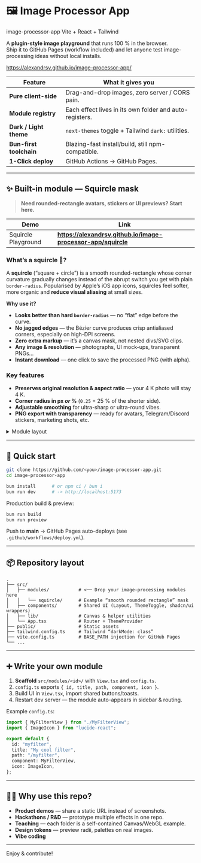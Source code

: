 # 🖼️ Image Processor App 
image-processor-app Vite + React + Tailwind

A **plugin-style image playground** that runs 100 % in the browser.  
Ship it to GitHub Pages (workflow included) and let anyone test image-processing ideas without local installs.

[https://alexandrsv.github.io/image-processor-app/
](https://alexandrsv.github.io/image-processor-app/)


| Feature | What it gives you |
|---------|------------------|
| **Pure client-side** | Drag-and-drop images, zero server / CORS pain. |
| **Module registry** | Each effect lives in its own folder and auto-registers. |
| **Dark / Light theme** | `next-themes` toggle + Tailwind `dark:` utilities. |
| **Bun-first toolchain** | Blazing-fast install/build, still npm-compatible. |
| **1-Click deploy** | GitHub Actions → GitHub Pages. |

---

## ✨ Built-in module — **Squircle mask**

> **Need rounded-rectangle avatars, stickers or UI previews? Start here.**

| Demo | Link |
|------|------|
| Squircle Playground | **<https://alexandrsv.github.io/image-processor-app/squircle>** |

### What’s a squircle 🤔?

A **squircle** (“square + circle”) is a smooth rounded-rectangle whose
corner curvature gradually changes instead of the abrupt switch you get with
plain `border-radius`. Popularised by Apple’s iOS app icons, squircles feel
softer, more organic and **reduce visual aliasing** at small sizes.

**Why use it?**

* **Looks better than hard `border-radius`** — no “flat” edge before the curve.
* **No jagged edges** — the Bézier curve produces crisp antialiased corners,
  especially on high-DPI screens.
* **Zero extra markup** — it’s a canvas mask, not nested divs/SVG clips.
* **Any image & resolution** — photographs, UI mock-ups, transparent PNGs…
* **Instant download** — one click to save the processed PNG (with alpha).

### Key features

* **Preserves original resolution & aspect ratio** — your 4 K photo will stay 4 K.  
* **Corner radius in px *or* %** (`0.25` = 25 % of the shorter side).  
* **Adjustable smoothing** for ultra-sharp or ultra-round vibes.  
* **PNG export with transparency** — ready for avatars, Telegram/Discord
  stickers, marketing shots, etc.

<details>
<summary>Module layout</summary>

```
src/modules/squircle/
├── SquircleView.tsx   # React UI: upload → tweak radius/smoothing → save PNG
├── config.ts          # Metadata for auto-registry
└── (math)             # Squircle Bézier math lives in src/lib/canvasUtils.ts
```
</details>

---

## 🚀 Quick start

```bash
git clone https://github.com/<you>/image-processor-app.git
cd image-processor-app

bun install      # or npm ci / bun i
bun run dev      # -> http://localhost:5173
```

Production build & preview:

```bash
bun run build
bun run preview
```

Push to **main** → GitHub Pages auto-deploys (see `.github/workflows/deploy.yml`).

---

## 📦 Repository layout

```
.
├── src/
│   ├── modules/           # <── Drop your image-processing modules here
│   │   └── squircle/      # Example “smooth rounded rectangle” mask
│   ├── components/        # Shared UI (Layout, ThemeToggle, shadcn/ui wrappers)
│   ├── lib/               # Canvas & helper utilities
│   └── App.tsx            # Router + ThemeProvider
├── public/                # Static assets
├── tailwind.config.ts     # Tailwind “darkMode: class”
├── vite.config.ts         # BASE_PATH injection for GitHub Pages
└── ...
```

---

## ➕ Write your own module

1. **Scaffold** `src/modules/<id>/` with `View.tsx` and `config.ts`.
2. `config.ts` exports `{ id, title, path, component, icon }`.
3. Build UI in `View.tsx`, import shared buttons/toasts.
4. Restart dev server — the module auto-appears in sidebar & routing.

Example `config.ts`:

```ts
import { MyFilterView } from "./MyFilterView";
import { ImageIcon } from "lucide-react";

export default {
  id: "myfilter",
  title: "My cool filter",
  path: "/myfilter",
  component: MyFilterView,
  icon: ImageIcon,
};
```

---

## 🙋‍♂️ Why use this repo?

* **Product demos** — share a static URL instead of screenshots.
* **Hackathons / R&D** — prototype multiple effects in one repo.
* **Teaching** — each folder is a self-contained Canvas/WebGL example.
* **Design tokens** — preview radii, palettes on real images.
* **Vibe coding**

---

Enjoy & contribute!
